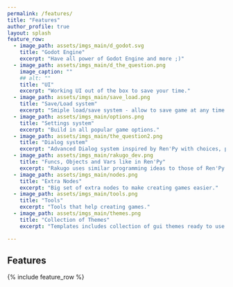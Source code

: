 ```yaml
---
permalink: /features/
title: "Features"
author_profile: true
layout: splash
feature_row:
  - image_path: assets/imgs_main/d_godot.svg
    title: "Godot Engine"
    excerpt: "Have all power of Godot Engine and more ;)"
  - image_path: assets/imgs_main/d_the_question.png
    image_caption: ""
    ## alt: ""
    title: "UI"
    excerpt: "Working UI out of the box to save your time."
  - image_path: assets/imgs_main/save_load.png
    title: "Save/Load system"
    excerpt: "Smiple load/save system - allow to save game at any time."
  - image_path: assets/imgs_main/options.png
    title: "Settings system"
    excerpt: "Build in all popular game options."
  - image_path: assets/imgs_main/the_question2.png
    title: "Dialog system"
    excerpt: "Advanced Dialog system inspired by Ren'Py with choices, player input and more."
  - image_path: assets/imgs_main/rakugo_dev.png
    title: "Funcs, Objects and Vars like in Ren'Py"
    excerpt: "Rakugo uses similar programming ideas to those of Ren'Py."
  - image_path: assets/imgs_main/nodes.png
    title: "Extra Nodes"
    excerpt: "Big set of extra nodes to make creating games easier."
  - image_path: assets/imgs_main/tools.png
    title: "Tools"
    excerpt: "Tools that help creating games."
  - image_path: assets/imgs_main/themes.png
    title: "Collection of Themes"
    excerpt: "Templates includes collection of gui themes ready to use in your game."

---
```


##  Features

{% include feature_row %}
